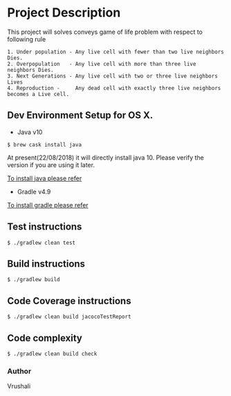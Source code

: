 # Project Description
This project will solves conveys game of life problem with respect to following rule 
``` 
1. Under population - Any live cell with fewer than two live neighbors Dies.
2. Overpopulation   - Any live cell with more than three live neighbors Dies. 
3. Next Generations - Any live cell with two or three live neighbors Lives
4. Reproduction -     Any dead cell with exactly three live neighbors becomes a Live cell.
```
## Dev Environment Setup for OS X.
* Java v10
```
$ brew cask install java
```
At present(22/08/2018) it will directly install java 10. Please verify the version if you are using it later.

[To install java please refer](https://docs.oracle.com/javase/10/install/overview-jdk-10-and-jre-10-installation.htm)
* Gradle v4.9

[To install gradle please refer](https://gradle.org/install/)

## Test instructions
```
$ ./gradlew clean test
```

## Build instructions
```
$ ./gradlew build
```

## Code Coverage instructions
```
$ ./gradlew clean build jacocoTestReport
```

## Code complexity
```
$ ./gradlew clean build check
```

### Author
Vrushali
